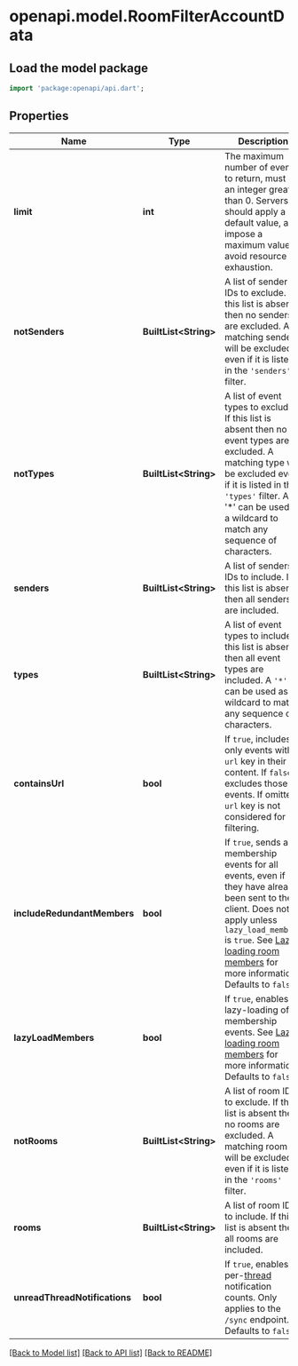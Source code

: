 # openapi.model.RoomFilterAccountData

## Load the model package
```dart
import 'package:openapi/api.dart';
```

## Properties
Name | Type | Description | Notes
------------ | ------------- | ------------- | -------------
**limit** | **int** | The maximum number of events to return, must be an integer greater than 0.  Servers should apply a default value, and impose a maximum value to avoid resource exhaustion.  | [optional] 
**notSenders** | **BuiltList&lt;String&gt;** | A list of sender IDs to exclude. If this list is absent then no senders are excluded. A matching sender will be excluded even if it is listed in the `'senders'` filter. | [optional] 
**notTypes** | **BuiltList&lt;String&gt;** | A list of event types to exclude. If this list is absent then no event types are excluded. A matching type will be excluded even if it is listed in the `'types'` filter. A '*' can be used as a wildcard to match any sequence of characters. | [optional] 
**senders** | **BuiltList&lt;String&gt;** | A list of senders IDs to include. If this list is absent then all senders are included. | [optional] 
**types** | **BuiltList&lt;String&gt;** | A list of event types to include. If this list is absent then all event types are included. A `'*'` can be used as a wildcard to match any sequence of characters. | [optional] 
**containsUrl** | **bool** | If `true`, includes only events with a `url` key in their content. If `false`, excludes those events. If omitted, `url` key is not considered for filtering. | [optional] 
**includeRedundantMembers** | **bool** | If `true`, sends all membership events for all events, even if they have already been sent to the client. Does not apply unless `lazy_load_members` is `true`. See [Lazy-loading room members](https://spec.matrix.org/v1.13/client-server-api/#lazy-loading-room-members) for more information. Defaults to `false`. | [optional] 
**lazyLoadMembers** | **bool** | If `true`, enables lazy-loading of membership events. See [Lazy-loading room members](https://spec.matrix.org/v1.13/client-server-api/#lazy-loading-room-members) for more information. Defaults to `false`. | [optional] 
**notRooms** | **BuiltList&lt;String&gt;** | A list of room IDs to exclude. If this list is absent then no rooms are excluded. A matching room will be excluded even if it is listed in the `'rooms'` filter. | [optional] 
**rooms** | **BuiltList&lt;String&gt;** | A list of room IDs to include. If this list is absent then all rooms are included. | [optional] 
**unreadThreadNotifications** | **bool** | If `true`, enables per-[thread](https://spec.matrix.org/v1.13/client-server-api/#threading) notification counts. Only applies to the `/sync` endpoint. Defaults to `false`. | [optional] 

[[Back to Model list]](../README.md#documentation-for-models) [[Back to API list]](../README.md#documentation-for-api-endpoints) [[Back to README]](../README.md)



